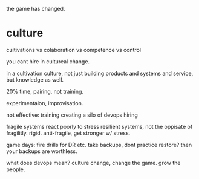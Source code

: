  the game has changed.

culture
=
cultivations vs colaboration vs competence vs control

you cant hire in cultureal change. 

in a cultivation culture, not just building products and systems and service, but knowledge as well. 

20% time, pairing, not training.  

experimentaion, improvisation. 

not effective:
training
creating a silo of devops
hiring

fragile systems react poorly to stress
resilient systems, not the oppisate of fragilitly. rigid. 
anti-fragile, get stronger w/ stress.

game days: fire drills for DR etc. take backups, dont practice restore? then your backups are worthless. 

what does devops mean? culture change, change the game. grow the people.



